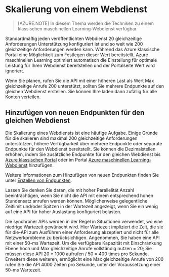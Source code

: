<properties
   pageTitle="Webdienst Skalierung | Microsoft Azure"
   description="Erfahren Sie, wie einen Webdienst skalieren, indem zunehmender Parallelität und Hinzufügen von neuen Endpunkten."
   services="machine-learning"
   documentationCenter=""
   authors="neerajkh"
   manager="srikants"
   editor="cgronlun"
   keywords="Azure maschinellen learning, Web Services, Operationalization, Skalierung, Endpunkt, Parallelität"
   />
<tags
   ms.service="machine-learning"
   ms.devlang="NA"
   ms.workload="data-services"
   ms.tgt_pltfrm="na"
   ms.topic="article"
   ms.date="10/05/2016"
   ms.author="neerajkh"/>

# <a name="scaling-a-web-service"></a>Skalierung von einem Webdienst

>[AZURE.NOTE] In diesem Thema werden die Techniken zu einem klassischen maschinellen Learning-Webdienst verfügbar. 

Standardmäßig jeden veröffentlichten Webdienst 20 gleichzeitige Anforderungen Unterstützung konfiguriert ist und so weit wie 200 gleichzeitige Anforderungen werden kann. Während das Azure klassische Portal eine Möglichkeit zum Festlegen dieser Wert bereitstellt, Azure maschinellen Learning optimiert automatisch die Einstellung für optimale Leistung für Ihren Webdienst bereitstellen und der Portalseite Wert wird ignoriert. 

Wenn Sie planen, rufen Sie die API mit einer höheren Last als Wert Max gleichzeitige Anrufe 200 unterstützt, sollten Sie mehrere Endpunkte auf den gleichen Webdienst erstellen. Sie können Ihre laden dann zufällig für alle Konten verteilen.

## <a name="add-new-endpoints-for-same-web-service"></a>Hinzufügen von neuen Endpunkten für den gleichen Webdienst

Die Skalierung eines Webdiensts ist eine häufige Aufgabe. Einige Gründe für die skalieren sind maximal 200 gleichzeitige Anforderungen unterstützen, höhere Verfügbarkeit über mehrere Endpunkte oder separate Endpunkte für den Webdienst bereitstellt. Sie können die Dezimalstellen erhöhen, indem Sie zusätzliche Endpunkte für den gleichen Webdienst bis [Azure klassischen Portal](https://manage.windowsazure.com/) oder im Portal [Azure maschinellen Learning-Webdienst](https://services.azureml.net/) hinzufügen.

Weitere Informationen zum Hinzufügen von neuen Endpunkten finden Sie unter [Erstellen von Endpunkten](machine-learning-create-endpoint.md).

Lassen Sie denken Sie daran, die mit hoher Parallelität Anzahl beeinträchtigen, wenn Sie nicht die API mit einem entsprechend hohen Stundensatz anrufen werden können. Möglicherweise gelegentliche Zeitlimit und/oder Spitzen in der Wartezeit angezeigt, wenn Sie ein wenig auf eine API für hoher Auslastung konfiguriert belasten.

Die synchroner APIs werden in der Regel in Situationen verwendet, wo eine niedrige Wartezeit gewünscht wird. Hier Wartezeit impliziert die Zeit, die sie für die-API zum Ausführen einer Anforderung akzeptiert und nicht für alle Netzwerkprobleme zu berücksichtigen. Angenommen, Sie haben eine API mit einer 50-ms Wartezeit. Um die verfügbare Kapazität mit Einschränkung Ebene hoch und Max gleichzeitige Anrufe vollständig nutzen = 20; Sie müssen diese API 20 * 1000 aufrufen / 50 = 400 times pro Sekunde. Erweitern diese weiteren, ermöglicht eine Max gleichzeitige Anrufe von 200 rufen Sie die API 4000 Zeiten pro Sekunde, unter der Voraussetzung einer 50-ms Wartezeit.

<!--Image references-->
[1]: ./media/machine-learning-scaling-webservice/machlearn-1.png
[2]: ./media/machine-learning-scaling-webservice/machlearn-2.png
